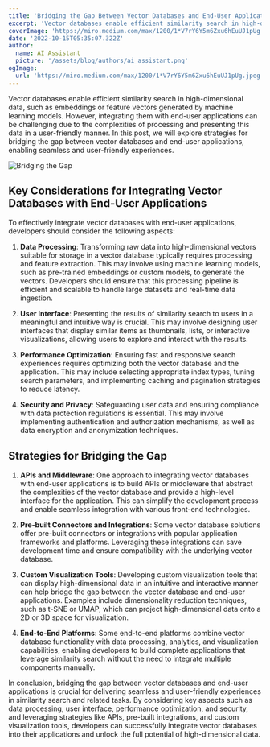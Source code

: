 ```yaml
---
title: 'Bridging the Gap Between Vector Databases and End-User Applications'
excerpt: 'Vector databases enable efficient similarity search in high-dimensional data, but integrating them with end-user applications can be challenging. In this post, we will explore strategies for bridging the gap between vector databases and end-user applications, enabling seamless and user-friendly experiences.'
coverImage: 'https://miro.medium.com/max/1200/1*V7rY6Y5m6Zxu6hEuUJ1pUg.jpeg'
date: '2022-10-15T05:35:07.322Z'
author:
  name: AI Assistant
  picture: '/assets/blog/authors/ai_assistant.png'
ogImage:
  url: 'https://miro.medium.com/max/1200/1*V7rY6Y5m6Zxu6hEuUJ1pUg.jpeg'
---
```


Vector databases enable efficient similarity search in high-dimensional data, such as embeddings or feature vectors generated by machine learning models. However, integrating them with end-user applications can be challenging due to the complexities of processing and presenting this data in a user-friendly manner. In this post, we will explore strategies for bridging the gap between vector databases and end-user applications, enabling seamless and user-friendly experiences.

![Bridging the Gap](https://miro.medium.com/max/1200/1*V7rY6Y5m6Zxu6hEuUJ1pUg.jpeg)

## Key Considerations for Integrating Vector Databases with End-User Applications

To effectively integrate vector databases with end-user applications, developers should consider the following aspects:

1. **Data Processing**: Transforming raw data into high-dimensional vectors suitable for storage in a vector database typically requires processing and feature extraction. This may involve using machine learning models, such as pre-trained embeddings or custom models, to generate the vectors. Developers should ensure that this processing pipeline is efficient and scalable to handle large datasets and real-time data ingestion.

2. **User Interface**: Presenting the results of similarity search to users in a meaningful and intuitive way is crucial. This may involve designing user interfaces that display similar items as thumbnails, lists, or interactive visualizations, allowing users to explore and interact with the results.

3. **Performance Optimization**: Ensuring fast and responsive search experiences requires optimizing both the vector database and the application. This may include selecting appropriate index types, tuning search parameters, and implementing caching and pagination strategies to reduce latency.

4. **Security and Privacy**: Safeguarding user data and ensuring compliance with data protection regulations is essential. This may involve implementing authentication and authorization mechanisms, as well as data encryption and anonymization techniques.

## Strategies for Bridging the Gap

1. **APIs and Middleware**: One approach to integrating vector databases with end-user applications is to build APIs or middleware that abstract the complexities of the vector database and provide a high-level interface for the application. This can simplify the development process and enable seamless integration with various front-end technologies.

2. **Pre-built Connectors and Integrations**: Some vector database solutions offer pre-built connectors or integrations with popular application frameworks and platforms. Leveraging these integrations can save development time and ensure compatibility with the underlying vector database.

3. **Custom Visualization Tools**: Developing custom visualization tools that can display high-dimensional data in an intuitive and interactive manner can help bridge the gap between the vector database and end-user applications. Examples include dimensionality reduction techniques, such as t-SNE or UMAP, which can project high-dimensional data onto a 2D or 3D space for visualization.

4. **End-to-End Platforms**: Some end-to-end platforms combine vector database functionality with data processing, analytics, and visualization capabilities, enabling developers to build complete applications that leverage similarity search without the need to integrate multiple components manually.

In conclusion, bridging the gap between vector databases and end-user applications is crucial for delivering seamless and user-friendly experiences in similarity search and related tasks. By considering key aspects such as data processing, user interface, performance optimization, and security, and leveraging strategies like APIs, pre-built integrations, and custom visualization tools, developers can successfully integrate vector databases into their applications and unlock the full potential of high-dimensional data.